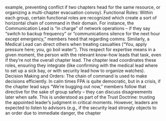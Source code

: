 example, preventing conflict if two chapters head for the same resource, or organizing a multi-chapter evacuation convoy). Functional Roles: Within each group, certain functional roles are recognized which create a sort of horizontal chain of command in their domain. For instance, the Communication Lead is “in charge” of network operations – if they say “switch to backup frequency” or “communications silence for the next hour except emergency,” members heed that regarding comms. Similarly, a Medical Lead can direct others when treating casualties (“You, apply pressure here; you, go boil water”). This respect for expertise means in a given moment, the person with the relevant know-how leads that task, even if they’re not the overall chapter lead. The chapter lead coordinates these roles, ensuring they integrate (like confirming with the medical lead where to set up a sick bay, or with security lead how to organize watches). Decision Making and Orders: The chain of command is used to make decisions efficiently. In calm times FPA is quite democratic, but in a crisis, if the chapter lead says “We’re bugging out now,” members follow that directive for the sake of group safety – they can discuss disagreements later when safe. This is understood as part of the Trust Doctrine: trusting the appointed leader’s judgment in critical moments. However, leaders are expected to listen to advisors (e.g., if the security lead strongly objects to an order due to immediate danger, the chapter